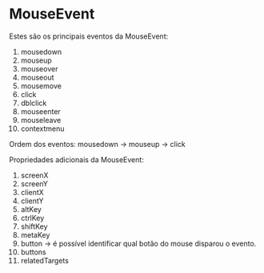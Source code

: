 # MouseEvent

Estes são os principais eventos da MouseEvent:

1. mousedown
2. mouseup
3. mouseover
4. mouseout
5. mousemove
6. click
7. dblclick
8. mouseenter
9. mouseleave
10. contextmenu

Ordem dos eventos:
mousedown -> mouseup -> click

Propriedades adicionais da MouseEvent:

1. screenX
2. screenY
3. clientX
4. clientY
5. altKey
6. ctrlKey
7. shiftKey
8. metaKey
9. button -> é possível identificar qual botão do mouse disparou o evento.
10. buttons
11. relatedTargets
